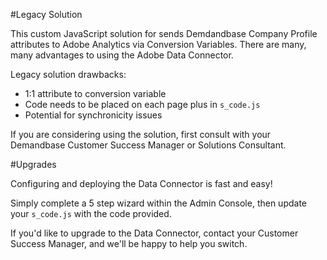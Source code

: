 #Legacy Solution

This custom JavaScript solution for sends Demdandbase Company Profile attributes to Adobe Analytics via Conversion Variables.
There are many, many advantages to using the Adobe Data Connector.

Legacy solution drawbacks:

* 1:1 attribute to conversion variable
* Code needs to be placed on each page plus in `s_code.js`
* Potential for synchronicity issues

If you are considering using the solution, first consult with your Demandbase Customer Success Manager or Solutions Consultant.

#Upgrades

Configuring and deploying the Data Connector is fast and easy!

Simply complete a 5 step wizard within the Admin Console, then update your `s_code.js` with the code provided.

If you'd like to upgrade to the Data Connector, contact your Customer Success Manager, and we'll be happy to help you switch.
